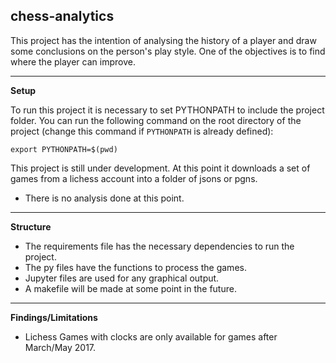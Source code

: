 ## chess-analytics

This project has the intention of analysing the history of a player and draw some conclusions on the person's play style.
One of the objectives is to find where the player can improve.

---

**Setup**

To run this project it is necessary to set PYTHONPATH to include the project folder.
You can run the following command on the root directory of the project
(change this command if `PYTHONPATH` is already defined):

```
export PYTHONPATH=$(pwd)
```

This project is still under development.
At this point it downloads a set of games from a lichess account into a folder of jsons or pgns.

* There is no analysis done at this point.

---
**Structure**

* The requirements file has the necessary dependencies to run the project.
* The py files have the functions to process the games.
* Jupyter files are used for any graphical output.
* A makefile will be made at some point in the future.

---
**Findings/Limitations**

* Lichess Games with clocks are only available for games after March/May 2017.

